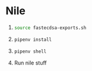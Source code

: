 # Nile

1.  ```bash
    source fastecdsa-exports.sh
    ```

1.  ```bash
    pipenv install
    ```

1.  ```bash
    pipenv shell
    ```
1. Run nile stuff